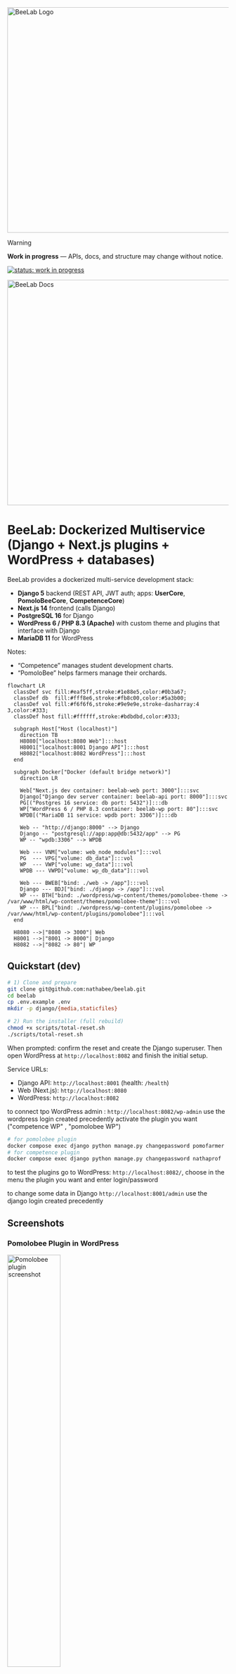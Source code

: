 <img src="./docs/beelab.svg" alt="BeeLab Logo" width="512">




> [!WARNING]
> **Work in progress** — APIs, docs, and structure may change without notice.


[![status: work in progress](https://img.shields.io/badge/status-work_in_progress-orange)](#)


<a href="https://nathabee.github.io/beelab/index.html">
  <img src="./docs/visitgithubpage.svg" alt="BeeLab Docs" width="512">
</a>


# BeeLab: Dockerized Multiservice (Django + Next.js plugins + WordPress + databases)



BeeLab provides a dockerized multi-service development stack:

* **Django 5** backend (REST API, JWT auth; apps: **UserCore**, **PomoloBeeCore**, **CompetenceCore**)
* **Next.js 14** frontend (calls Django)
* **PostgreSQL 16** for Django
* **WordPress 6 / PHP 8.3 (Apache)** with custom theme and plugins that interface with Django
* **MariaDB 11** for WordPress

Notes:

* “Competence” manages student development charts.
* “PomoloBee” helps farmers manage their orchards.

```mermaid
flowchart LR
  classDef svc fill:#eaf5ff,stroke:#1e88e5,color:#0b3a67;
  classDef db  fill:#fff8e6,stroke:#fb8c00,color:#5a3b00;
  classDef vol fill:#f6f6f6,stroke:#9e9e9e,stroke-dasharray:4 3,color:#333;
  classDef host fill:#ffffff,stroke:#bdbdbd,color:#333;

  subgraph Host["Host (localhost)"]
    direction TB
    H8080["localhost:8080 Web"]:::host
    H8001["localhost:8001 Django API"]:::host
    H8082["localhost:8082 WordPress"]:::host
  end

  subgraph Docker["Docker (default bridge network)"]
    direction LR

    Web["Next.js dev container: beelab-web port: 3000"]:::svc
    Django["Django dev server container: beelab-api port: 8000"]:::svc
    PG[("Postgres 16 service: db port: 5432")]:::db
    WP["WordPress 6 / PHP 8.3 container: beelab-wp port: 80"]:::svc
    WPDB[("MariaDB 11 service: wpdb port: 3306")]:::db

    Web -- "http://django:8000" --> Django
    Django -- "postgresql://app:app@db:5432/app" --> PG
    WP -- "wpdb:3306" --> WPDB

    Web --- VNM["volume: web_node_modules"]:::vol
    PG  --- VPG["volume: db_data"]:::vol
    WP  --- VWP["volume: wp_data"]:::vol
    WPDB --- VWPD["volume: wp_db_data"]:::vol

    Web --- BWEB["bind: ./web -> /app"]:::vol
    Django --- BDJ["bind: ./django -> /app"]:::vol
    WP --- BTH["bind: ./wordpress/wp-content/themes/pomolobee-theme -> /var/www/html/wp-content/themes/pomolobee-theme"]:::vol
    WP --- BPL["bind: ./wordpress/wp-content/plugins/pomolobee -> /var/www/html/wp-content/plugins/pomolobee"]:::vol
  end

  H8080 -->|"8080 -> 3000"| Web
  H8001 -->|"8001 -> 8000"| Django
  H8082 -->|"8082 -> 80"| WP
```

## Quickstart (dev)

```bash
# 1) Clone and prepare
git clone git@github.com:nathabee/beelab.git
cd beelab
cp .env.example .env
mkdir -p django/{media,staticfiles}

# 2) Run the installer (full rebuild)
chmod +x scripts/total-reset.sh
./scripts/total-reset.sh
```

When prompted: confirm the reset and create the Django superuser.
Then open WordPress at `http://localhost:8082` and finish the initial setup.

Service URLs:

* Django API: `http://localhost:8001`  (health: `/health`)
* Web (Next.js): `http://localhost:8080`
* WordPress: `http://localhost:8082`

 
to connect tpo WordPress admin : `http://localhost:8082/wp-admin` use the wordpress login created precedently
activate the plugin you want ("competence WP" , "pomolobee WP") 
```bash
# for pomolobee plugin
docker compose exec django python manage.py changepassword pomofarmer
# for competence plugin
docker compose exec django python manage.py changepassword nathaprof
```
to test the plugins go to WordPress: `http://localhost:8082/`, choose in the menu the plugin you want and enter login/password
 

to change some data in Django  `http://localhost:8001/admin` use the django login created precedently


## Screenshots

### Pomolobee Plugin in WordPress
<a href="./docs/screenshot_pomolobee_plugin.png">
  <img src="./docs/screenshot_pomolobee_plugin.png" alt="Pomolobee plugin screenshot" width="49%">
</a>

### Competence Plugin in WordPress
<a href="./docs/screenshot_competence_plugin.png">
  <img src="./docs/screenshot_competence_plugin.png" alt="Competence plugin screenshot" width="49%">
</a>

## Getting Started (detailled explanation)

### 0) Prerequisites

* Docker 24+ and Docker Compose v2


### 1) Clone the repo

```bash
git clone git@github.com:nathabee/beelab.git
cd beelab
mkdir -p ./django/media ./django/staticfiles
```

### 2) Configure

#### 2.1 Create `.env` at the project root

Use the provided example and adjust if needed:

```bash
cp .env.example .env
```

Tip: generate a strong Django key:

```bash
openssl rand -base64 48 | tr -d '\n'
# paste as SECRET_KEY=...
```


#### 2.2 Wordpress Logo (optional)

Put your logo at:

```
wordpress/wp-content/themes/pomolobee-theme/assets/images/logo.(png|svg)
```


#### 2.3 Skipping services or features (optional)

If you don’t want certain parts:

* Remove or reprofile the service in `compose.yaml` (e.g. move to a different profile).
* Remove unwanted WordPress plugins from `wordpress/wp-content/plugins` (e.g. `pomolobee`, `competence`).
* Remove unwanted Django apps (e.g. `PomoloBeeCore`, `CompetenceCore`) from `django/config/settings.py` `INSTALLED_APPS`.

If you do this, also adapt `compose.yaml` and any scripts that reference those components (e.g. `scripts/total-reset.sh`, fixtures, seed commands).

### 3) Run the installation script

```bash
chmod +x scripts/total-reset.sh
./scripts/total-reset.sh
```

This interactive script **fully rebuilds** the dev stack. It:

* Removes existing containers/images/volumes related to BeeLab.
* Builds images and starts all containers.
* Runs Django migrations and loads fixtures.
* Prepares three Django apps:

  * **UserCore** (user management)
  * **PomoloBeeCore** (orchard management)
  * **CompetenceCore** (student evaluation)
* Mounts host directories (code, static, media) for development.
* Prepares WordPress (theme and plugins are mounted; plugins are not auto-activated).
* Performs health checks.

You will be prompted to:

* Confirm destructive operations.
* Create a Django superuser.
* Complete the initial WordPress setup (superuser).

#### Services after install

* **Django API**: [http://localhost:8001](http://localhost:8001)  (health: `/health`, example: `/api/user/hello`)
* **Next.js frontend**: [http://localhost:8080](http://localhost:8080)
* **WordPress**: [http://localhost:8082](http://localhost:8082)

## What the script does (expanded)

### 3.1 Remove old BeeLab Docker environment

You’ll be asked to confirm. This can delete volumes (data loss).

### 3.2 Seed web dependencies (first run)

```bash
docker compose --profile dev run --rm web npm ci
```

Django/WordPress dependencies are handled by their images.

### 3.3 Build and start everything

```bash
docker compose --profile dev up -d --build
```

Starts: Postgres, Django (dev server), Next.js (dev server), MariaDB (wpdb), and WordPress (after `wpdb` is healthy).

### 3.4 Sanity checks

```bash
docker compose ps
curl -s http://localhost:8001/health
```

### 3.5 Complete WordPress installer (first run)

Open [http://localhost:8082](http://localhost:8082) and create the initial admin user.

### 3.6 Initialize Django data (first DB install)

Use fixtures/commands to seed required data: 
- createsuperuser
- execute some commands from  management/commands
- loaddata PomoloBeeCore/fixtures/initial_*.json
- load data into CompetenceCore using  management/commands
- seed image data from CompetenceCore/script_db/competence to upload (for wordpress)
- seed image data from PomoloBeeCore/script_db/pomolobee to media (for django)  

  
### 3.7 Apply WordPress site options with wp-cli
 

```bash
wordpress/scripts/wp-init.sh
```
This script sets permissions, activates the theme, updates permalinks, applies logo, etc.

## health check

* Django admin : [http://localhost:8001/admin](http://localhost:8001/admin) 
* Wordpress admin:  [http://localhost:8082/wp-admin](http://localhost:8082/wp-admin) 
* Wordpress: Log into [http://localhost:8082](http://localhost:8082) and verify the site loads.


* Run:
```bash
./scripts/health-check.sh
```

## Exporting Site Editor changes back into the theme

If you customize **Appearance → Editor**:

* Use **… → Tools → Export** to download the ZIP.
* Copy `theme.json`, `templates/`, `parts/` into:

```
wordpress/wp-content/themes/pomolobee-theme/
```

* Commit to Git.

## Useful commands

### Total dev reset (dangerous)

Deletes containers, images, volumes, then reinstalls:

```bash
./scripts/total-reset.sh
```

If WordPress files become owned by `www-data`, restore your user access:

```bash
sudo setfacl -R -m u:"$USER":rwx wordpress
sudo setfacl -R -d -m u:"$USER":rwx wordpress
```

### Logs / status

```bash
docker compose --profile dev ps -a
docker compose --profile dev logs -f django
docker compose --profile dev logs -f web
docker compose --profile dev logs -f wpdb
docker compose --profile dev logs -f wordpress
```

### Stop everything

```bash
docker compose --profile dev down
```

### Clean Django DB only (danger)

```bash
docker compose --profile dev down
docker volume rm beelab_db_data
docker compose --profile dev up -d
```

### Clean WordPress only (danger)

```bash
docker compose --profile dev stop wordpress wpdb
docker compose --profile dev rm -f wordpress wpdb
docker volume rm beelab_wp_db_data beelab_wp_data
docker compose --profile dev up -d wpdb wordpress
```

### Back up databases (Django and WordPress)

From the project root:

```bash
bash scripts/backup.sh
```

## WordPress plugins

### pomolobee

From `wordpress/plugin-src/pomolobee/`:

```bash
npm install
npm run build
```

Installation:

```bash
./build_zip.sh
./install_plugin.sh
```

Then in WP Admin ([http://localhost:8082](http://localhost:8082)):

* Go to **Plugins**, verify the plugin is present, and activate it.
* Go to **Settings → Competence Settings** to configure the API endpoint.
  In this dev stack, Django is at `http://localhost:8001/api`.

## Project structure

```text
beelab/
├─ compose.yaml
├─ .env
├─ django/                      # Django project (config + apps)
│  ├─ manage.py
│  ├─ config/
│  ├─ PomoloBeeCore/            # Orchard app
│  ├─ CompetenceCore/           # Student evaluation app
│  └─ UserCore/                 # Auth / user management
├─ web/                         # Next.js app (dev server)
│  ├─ app/
│  └─ package.json
├─ wordpress/
│  └─ wp-content/
│     ├─ themes/
│     │  └─ pomolobee-theme/    # theme.json, templates, assets, scripts
│     └─ plugins/
│        ├─ pomolobee/          # integrates Django PomoloBeeCore
│        └─ competence/         # integrates Django CompetenceCore
└─ (volumes managed by Docker)
   • db_data        (Postgres)
   • web_node_modules
   • wp_db_data     (MariaDB)
   • wp_data        (WordPress files)
   • media_data     (Django media)
```



---
 